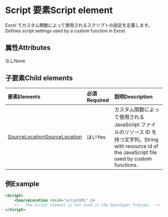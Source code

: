 # <a name="script-element"></a><span data-ttu-id="c5eab-101">Script 要素</span><span class="sxs-lookup"><span data-stu-id="c5eab-101">Script element</span></span>

<span data-ttu-id="c5eab-102">Excel でカスタム関数によって使用されるスクリプトの設定を定義します。</span><span class="sxs-lookup"><span data-stu-id="c5eab-102">Defines script settings used by a custom function in Excel.</span></span>

## <a name="attributes"></a><span data-ttu-id="c5eab-103">属性</span><span class="sxs-lookup"><span data-stu-id="c5eab-103">Attributes</span></span>

<span data-ttu-id="c5eab-104">なし</span><span class="sxs-lookup"><span data-stu-id="c5eab-104">None</span></span>

## <a name="child-elements"></a><span data-ttu-id="c5eab-105">子要素</span><span class="sxs-lookup"><span data-stu-id="c5eab-105">Child elements</span></span>

|<span data-ttu-id="c5eab-106">要素</span><span class="sxs-lookup"><span data-stu-id="c5eab-106">Elements</span></span>  |  <span data-ttu-id="c5eab-107">必須</span><span class="sxs-lookup"><span data-stu-id="c5eab-107">Required</span></span>  |  <span data-ttu-id="c5eab-108">説明</span><span class="sxs-lookup"><span data-stu-id="c5eab-108">Description</span></span>  |
|:-----|:-----|:-----|
|  [<span data-ttu-id="c5eab-109">SourceLocation</span><span class="sxs-lookup"><span data-stu-id="c5eab-109">SourceLocation</span></span>](customfunctionssourcelocation.md)  |  <span data-ttu-id="c5eab-110">はい</span><span class="sxs-lookup"><span data-stu-id="c5eab-110">Yes</span></span>  | <span data-ttu-id="c5eab-111">カスタム関数によって使用される JavaScript ファイルのリソース ID を持つ文字列。</span><span class="sxs-lookup"><span data-stu-id="c5eab-111">String with resource id of the JavaScript file used by custom functions.</span></span>|

## <a name="example"></a><span data-ttu-id="c5eab-112">例</span><span class="sxs-lookup"><span data-stu-id="c5eab-112">Example</span></span>

```xml
<Script>
    <SourceLocation resid="scriptURL" />
    <!-- The Script element is not used in the Developer Preview. -->
</Script>
```
